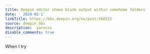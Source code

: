 ```yaml
---
title: Deepin editor shows blank output within somehome folders
date: ' 2024-02-1'
linkTitle: https://bbs.deepin.org/en/post/268322
source: deepin_bbs
description:  yarecco 
disable_comments: true
---
```

When I try
